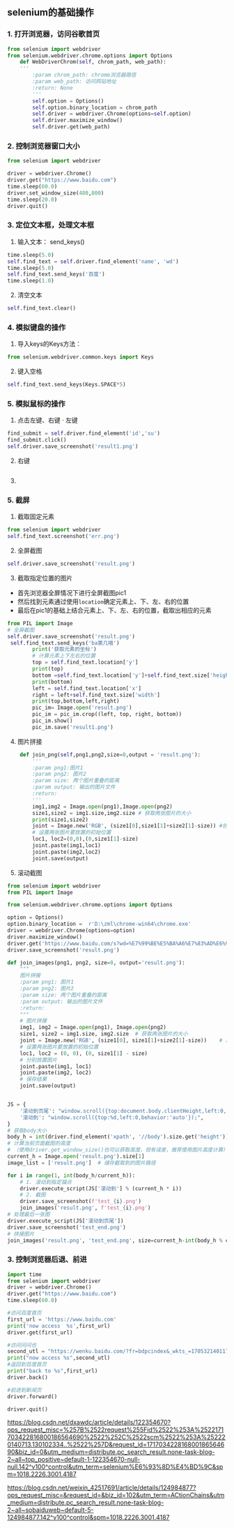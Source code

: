 
## selenium的基础操作
### 1. 打开浏览器，访问谷歌首页
```python
from selenium import webdriver
from selenium.webdriver.chrome.options import Options
    def WebDriverChrom(self, chrom_path, web_path):
    '''
        :param chrom_path: chrome浏览器路径
        :param web_path: 访问网站地址
        :return: None
        '''
        self.option = Options()
        self.option.binary_location = chrom_path
        self.driver = webdriver.Chrome(options=self.option)
        self.driver.maximize_window()
        self.driver.get(web_path)
```
### 2. 控制浏览器窗口大小
```python
from selenium import webdriver

driver = webdriver.Chrome()
driver.get("https://www.baidu.com")
time.sleep(60.0)
driver.set_window_size(480,800)
time.sleep(20.0)
driver.quit()
```
### 3. 定位文本框，处理文本框
1. 输入文本：
send_keys()
```python
time.sleep(5.0)
self.find_text = self.driver.find_element('name', 'wd')
time.sleep(5.0)
self.find_text.send_keys('百度')
time.sleep(1.0)
```
2. 清空文本

```python
self.find_text.clear()
```
### 4. 模拟键盘的操作
1. 导入keys的Keys方法：
```python
from selenium.webdriver.common.keys import Keys
```
2. 键入空格
```python
self.find_text.send_keys(Keys.SPACE*5)
```
### 5. 模拟鼠标的操作
1. 点击左键、右键
· 左键
```python
find_submit = self.driver.find_element('id','su')
find_submit.click()
self.driver.save_screenshot('result1.png')
```
2. 右键
```python

```
3. 
### 5. 截屏
1. 截取固定元素
```python
from selenium import webdriver
self.find_text.screenshot('err.png')
```
2. 全屏截图
```python
self.driver.save_screenshot('result.png')
```
3. 截取指定位置的图片
- 首先浏览器全屏情况下进行全屏截图pic1
- 然后找到元素通过使用`location`确定元素上、下、左、右的位置
- 最后在pic1的基础上结合元素上、下、左、右的位置，截取出相应的元素
```python
from PIL import Image
# 全屏截图
self.driver.save_screenshot('result.png')
 self.find_text.send_keys('ba第几哦')
        print('获取元素的坐标')
        # 计算元素上下左右的位置
        top = self.find_text.location['y']
        print(top)
        bottom =self.find_text.location['y']+self.find_text.size['height']
        print(bottom)
        left = self.find_text.location['x']
        right = left+self.find_text.size['width']
        print(top,bottom,left,right)
        pic_im= Image.open('result.png')
        pic_im = pic_im.crop((left, top, right, bottom))
        pic_im.show()
        pic_im.save('result1.png')
```
4. 图片拼接
```python
    def join_png(self,png1,png2,size=0,output = 'result.png'):
        '''
        :param png1:图片1
        :param png2: 图片2
        :param size: 两个图片重叠的距离
        :param output: 输出的图片文件
        :return:
        '''
        img1,img2 = Image.open(png1),Image.open(png2)
        size1,size2 = img1.size,img2.size # 获取两张图片的大小
        print(size1,size2)
        joint = Image.new('RGB', (size1[0],size1[1]+size2[1]-size)) #创建一个空白图片
        # 设置两张图片要放置的初始位置
        loc1, loc2=(0,0),(0,size1[1]-size)
        joint.paste(img1,loc1)
        joint.paste(img2,loc2)
        joint.save(output)
```
5. 滚动截图
```python
from selenium import webdriver
from PIL import Image

from selenium.webdriver.chrome.options import Options

option = Options()
option.binary_location =  r'D:\zml\chrome-win64\chrome.exe'
driver = webdriver.Chrome(options=option)
driver.maximize_window()
driver.get('https://www.baidu.com/s?wd=%E7%99%BE%E5%BA%A6%E7%83%AD%E6%90%9C&sa=ire_dl_gh_logo_texing&rsv_dl=igh_logo_pcs')
driver.save_screenshot('result.png')

def join_images(png1, png2, size=0, output='result.png'):
    """
    图片拼接
    :param png1: 图片1
    :param png2: 图片2
    :param size: 两个图片重叠的距离
    :param output: 输出的图片文件
    :return:
    """
    # 图片拼接
    img1, img2 = Image.open(png1), Image.open(png2)
    size1, size2 = img1.size, img2.size  # 获取两张图片的大小
    joint = Image.new('RGB', (size1[0], size1[1]+size2[1]-size))    # 创建一个空白图片
    # 设置两张图片要放置的初始位置
    loc1, loc2 = (0, 0), (0, size1[1] - size)
    # 分别放置图片
    joint.paste(img1, loc1)
    joint.paste(img2, loc2)
    # 保存结果
    joint.save(output)


JS = {
    '滚动到页尾': "window.scroll({top:document.body.clientHeight,left:0,behavior:'auto'});",
    '滚动到': "window.scroll({top:%d,left:0,behavior:'auto'});",
}
# 获取body大小
body_h = int(driver.find_element('xpath', '//body').size.get('height'))
# 计算当前页面截图的高度
# （使用driver.get_window_size()也可以获取高度，但有误差，推荐使用图片高度计算）
current_h = Image.open('result.png').size[1]
image_list = ['result.png']  # 储存截取到的图片路径

for i in range(1, int(body_h/current_h)):
    # 1. 滚动到指定锚点
    driver.execute_script(JS['滚动到'] % (current_h * i))
    # 2. 截图
    driver.save_screenshot(f'test_{i}.png')
    join_images('result.png', f'test_{i}.png')
# 处理最后一张图
driver.execute_script(JS['滚动到页尾'])
driver.save_screenshot('test_end.png')
# 拼接图片
join_images('result.png', 'test_end.png', size=current_h-int(body_h % current_h))

```
### 3. 控制浏览器后退、前进
```python
import time
from selenium import webdriver
driver = webdriver.Chrome()
driver.get("https://www.baidu.com")
time.sleep(60.0)

#访问百度首页
first_url = 'https://www.baidu.com'
print('now access  %s',first_url)
driver.get(first_url)

#访问问问也
second_utl = "https://wenku.baidu.com/?fr=bdpcindex&_wkts_=1705321401173"
print("now access %s",second_utl)
#返回到百度首页
print("back to %s",first_url)
driver.back()

#前进到新闻页
driver.forward()

driver.quit()


```
https://blog.csdn.net/dxawdc/article/details/122354670?ops_request_misc=%257B%2522request%255Fid%2522%253A%2522171703422816800186564690%2522%252C%2522scm%2522%253A%252220140713.130102334..%2522%257D&request_id=171703422816800186564690&biz_id=0&utm_medium=distribute.pc_search_result.none-task-blog-2~all~top_positive~default-1-122354670-null-null.142^v100^control&utm_term=selenium%E6%93%8D%E4%BD%9C&spm=1018.2226.3001.4187

https://blog.csdn.net/weixin_42517691/article/details/124984877?ops_request_misc=&request_id=&biz_id=102&utm_term=ACtionChains&utm_medium=distribute.pc_search_result.none-task-blog-2~all~sobaiduweb~default-5-124984877.142^v100^control&spm=1018.2226.3001.4187
